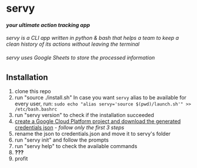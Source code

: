# **servy**
#### *your ultimate action tracking app*
*servy is a CLI app written in python & bash that helps a team to keep a clean history of its actions without leaving the terminal*
###### servy uses Google Sheets to store the processed information

## Installation
1. clone this repo
2. run "source ./install.sh"
    In case you want `servy` alias to be available for every user, run:
        ```sudo echo "alias servy='source $(pwd)/launch.sh'" >> /etc/bash.bashrc```
3. run "servy version" to check if the installation succeeded
4. [create a Google Cloud Platform project and download the generated credentials json](https://gspread.readthedocs.io/en/latest/oauth2.html) - *follow only the first 3 steps*
5. rename the json to credentials.json and move it to servy's folder
6. run "servy init" and follow the prompts
7. run "servy help" to check the available commands
8. **???**
9. profit